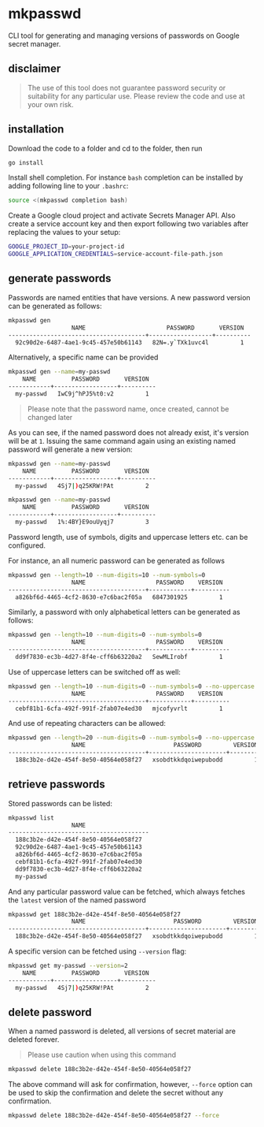 # mkpasswd
CLI tool for generating and managing versions of passwords on Google secret manager.

## disclaimer
>The use of this tool does not guarantee password security or suitability
for any particular use. Please review the code and use at your own risk.

## installation
Download the code to a folder and cd to the folder, then run
```bash
go install
```
Install shell completion. For instance `bash` completion can be installed
by adding following line to your `.bashrc`:
```bash
source <(mkpasswd completion bash)
```

Create a Google cloud project and activate Secrets Manager API. Also
create a service account key and then export following two variables after
replacing the values to your setup:
```bash
GOOGLE_PROJECT_ID=your-project-id
GOOGLE_APPLICATION_CREDENTIALS=service-account-file-path.json
```

## generate passwords
Passwords are named entities that have versions. A new password version
can be generated as follows:
```bash
mkpasswd gen
                  NAME                       PASSWORD       VERSION  
---------------------------------------+------------------+----------
  92c90d2e-6487-4ae1-9c45-457e50b61143   82N=.y`TXk1uvc4l         1  
```
Alternatively, a specific name can be provided
```bash
mkpasswd gen --name=my-passwd
    NAME          PASSWORD       VERSION  
------------+------------------+----------
  my-passwd   IwC9j^hPJ5%t0:v2         1  
```
> Please note that the password name, once created, cannot be changed later

As you can see, if the named password does not already exist, it's version
will be at `1`. Issuing the same command again using an existing named password
will generate a new version:
```bash
mkpasswd gen --name=my-passwd
    NAME          PASSWORD       VERSION  
------------+------------------+----------
  my-passwd   4Sj7|)q25KRW!PAt         2  
```
```bash
mkpasswd gen --name=my-passwd
    NAME          PASSWORD       VERSION  
------------+------------------+----------
  my-passwd   1%:4BY}E9ouUyqj7         3  
```

Password length, use of symbols, digits and uppercase letters etc. can be
configured.

For instance, an all numeric password can be generated as follows
```bash
mkpasswd gen --length=10 --num-digits=10 --num-symbols=0
                  NAME                    PASSWORD    VERSION  
---------------------------------------+------------+----------
  a826bf6d-4465-4cf2-8630-e7c6bac2f05a   6847301925         1  
```
Similarly, a password with only alphabetical letters can be generated as follows:
```bash
mkpasswd gen --length=10 --num-digits=0 --num-symbols=0
                  NAME                    PASSWORD    VERSION  
---------------------------------------+------------+----------
  dd9f7830-ec3b-4d27-8f4e-cff6b63220a2   SewMLIrobf         1  
```
Use of uppercase letters can be switched off as well:
```bash
mkpasswd gen --length=10 --num-digits=0 --num-symbols=0 --no-uppercase 
                  NAME                    PASSWORD    VERSION  
---------------------------------------+------------+----------
  cebf81b1-6cfa-492f-991f-2fab07e4ed30   mjcofyvrlt         1  
```
And use of repeating characters can be allowed:
```bash
mkpasswd gen --length=20 --num-digits=0 --num-symbols=0 --no-uppercase --allow-repeat 
                  NAME                         PASSWORD         VERSION  
---------------------------------------+----------------------+----------
  188c3b2e-d42e-454f-8e50-40564e058f27   xsobdtkkdqoiwepubodd         1  
```

## retrieve passwords
Stored passwords can be listed:
```bash
mkpasswd list
                  NAME                  
----------------------------------------
  188c3b2e-d42e-454f-8e50-40564e058f27  
  92c90d2e-6487-4ae1-9c45-457e50b61143  
  a826bf6d-4465-4cf2-8630-e7c6bac2f05a  
  cebf81b1-6cfa-492f-991f-2fab07e4ed30  
  dd9f7830-ec3b-4d27-8f4e-cff6b63220a2  
  my-passwd                             
```
And any particular password value can be fetched, which always fetches the
`latest` version of the named password
```bash
mkpasswd get 188c3b2e-d42e-454f-8e50-40564e058f27
                  NAME                         PASSWORD         VERSION  
---------------------------------------+----------------------+----------
  188c3b2e-d42e-454f-8e50-40564e058f27   xsobdtkkdqoiwepubodd         1  
```
A specific version can be fetched using `--version` flag:
```bash
mkpasswd get my-passwd --version=2
    NAME          PASSWORD       VERSION  
------------+------------------+----------
  my-passwd   4Sj7|)q25KRW!PAt         2  
```

## delete password
When a named password is deleted, all versions of secret material are 
deleted forever.
> Please use caution when using this command
```bash
mkpasswd delete 188c3b2e-d42e-454f-8e50-40564e058f27
```
The above command will ask for confirmation, however, `--force` option
can be used to skip the confirmation and delete the secret without any
confirmation.

```bash
mkpasswd delete 188c3b2e-d42e-454f-8e50-40564e058f27 --force
```